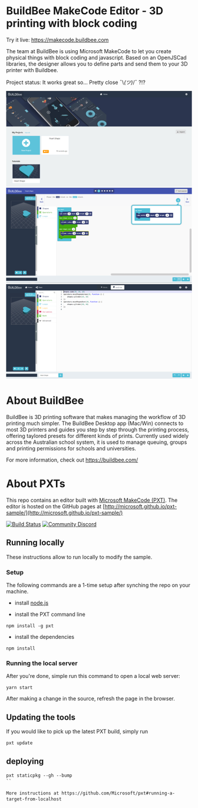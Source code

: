# BuildBee MakeCode Editor - 3D printing with block coding
Try it live: https://makecode.buildbee.com

The team at BuildBee is using Microsoft MakeCode to let you create physical things with block coding and javascript.  Based on an OpenJSCad libraries, the designer allows you to define parts and send them to your 3D printer with Buildbee. 

Project status: It works great so... Pretty close ¯\\_(ツ)_/¯ ?!?

![prjects](/docs/screenshots/projects.png)
![tutoials](/docs/screenshots/tutorial.png)
![javascript](/docs/screenshots/javascript.png)

# About BuildBee 
BuildBee is 3D printing software that makes managing the workflow of 3D printing much simpler.  The BuildBee Desktop app (Mac/Win) connects to most 3D printers and guides you step by step through the printing process, offering taylored presets for different kinds of prints. Currently used widely across the Australian school system, it is used to manage queuing, groups and printing permissions for schools and universities. 

For more information, check out 
https://buildbee.com/

# About PXTs

This repo contains an editor built with [Microsoft MakeCode (PXT)](https://github.com/Microsoft/pxt). The editor is hosted on the GitHub pages at [http://microsoft.github.io/pxt-sample/](http://microsoft.github.io/pxt-sample/)

[![Build Status](https://travis-ci.org/Microsoft/pxt-sample.svg?branch=master)](https://travis-ci.org/Microsoft/pxt-sample)
[![Community Discord](https://img.shields.io/discord/448979533891371018.svg)](https://aka.ms/makecodecommunity)



## Running locally

These instructions allow to run locally to modify the sample.

### Setup

The following commands are a 1-time setup after synching the repo on your machine.

* install [node.js](https://nodejs.org/en/)

* install the PXT command line
```
npm install -g pxt
```
* install the dependencies
```
npm install
```

### Running the local server

After you're done, simple run this command to open a local web server:
```
yarn start
```

After making a change in the source, refresh the page in the browser.

## Updating the tools

If you would like to pick up the latest PXT build, simply run
```
pxt update
```


## deploying

```
pxt staticpkg --gh --bump
``

More instructions at https://github.com/Microsoft/pxt#running-a-target-from-localhost 
